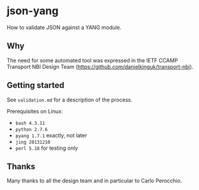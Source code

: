 # json-yang

How to validate JSON against a YANG module.

## Why

The need for some automated tool was expressed in the IETF CCAMP Transport
NBI Design Team (https://github.com/danielkinguk/transport-nbi).

## Getting started

See `validation.md` for a description of the process.

Prerequisites on Linux:

- `bash 4.3.11`
- `python 2.7.6`
- `pyang 1.7.1` exactly, not later
- `jing 20131210`
- `perl 5.18` for testing only

## Thanks

Many thanks to all the design team and in particular to Carlo Perocchio.
